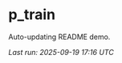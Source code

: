 # p_train

Auto-updating README demo.

<!--START_SECTION:status-->
_Last run: 2025-09-19 17:16 UTC_
<!--END_SECTION:status-->






















































































































































































































































































































































































































































































































































































































































































































